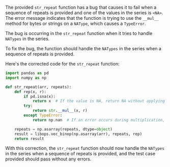 The provided `str_repeat` function has a bug that causes it to fail when a sequence of repeats is provided and one of the values in the series is `<NA>`. The error message indicates that the function is trying to use the `__mul__` method for bytes or strings on a `NAType`, which causes a `TypeError`.

The bug is occurring in the `str_repeat` function when it tries to handle `NATypes` in the series.

To fix the bug, the function should handle the `NATypes` in the series when a sequence of repeats is provided.

Here's the corrected code for the `str_repeat` function:

```python
import pandas as pd
import numpy as np

def str_repeat(arr, repeats):
    def rep(x, r):
        if pd.isna(x):
            return x  # If the value is NA, return NA without applying repetition
        try:
            return str.__mul__(x, r)
        except TypeError:
            return np.nan  # If an error occurs during multiplication, return NaN

    repeats = np.asarray(repeats, dtype=object)
    result = libops.vec_binop(np.asarray(arr), repeats, rep)
    return result
```

With this correction, the `str_repeat` function should now handle the `NATypes` in the series when a sequence of repeats is provided, and the test case provided should pass without any errors.